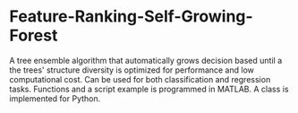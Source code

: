 # Feature-Ranking-Self-Growing-Forest
A tree ensemble algorithm that automatically grows decision based until a the trees' structure diversity is optimized for performance and low computational cost. Can be used for both classification and regression tasks. Functions and a script example is programmed in MATLAB. A class is implemented for Python.
